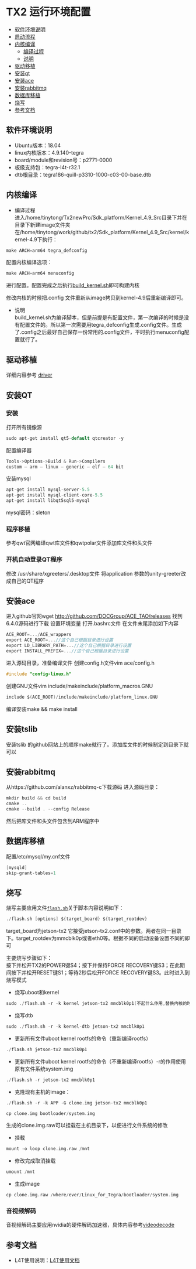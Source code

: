 TX2 运行环境配置
================
* [软件环境说明](#软件环境说明)
* [启动流程](#启动流程)
* [内核编译](#内核编译)
    * [编译过程](#编译过程)
    * [说明](#说明)
* [驱动移植](#驱动移植)
* [安装qt](#安装qt)
* [安装ace](#安装ace)
* [安装rabbitmq](#安装rabbitmq)
* [数据库移植](#数据库移植)
* [烧写](#烧写)
* [参考文档](#参考文档)

## 软件环境说明
* Ubuntu版本：18.04  
* linux内核版本：4.9.140-tegra  
* board/module和revision号：p2771-0000  
* 板级支持包：tegra-l4t-r32.1  
* dtb根目录：tegra186-quill-p3310-1000-c03-00-base.dtb  

## 内核编译
* 编译过程  
进入/home/tinytong/Tx2newPro/Sdk_platform/Kernel_4.9_Src目录下并在目录下新建image文件夹  
在/home/tinytong/work/github/tx2/Sdk_platform/Kernel_4.9_Src/kernel/kernel-4.9下执行：

```c
make ARCH=arm64 tegra_defconfig
```

配置内核编译选项：

```c
make ARCH=arm64 menuconfig
```
进行配置。配置完成之后执行[build_kernel.sh](../Sdk_platform/Kernel_4.9_Src/kernel/kernel-4.9/build_kernel.sh)即可构建内核  

修改内核的时候把.config 文件重新从image拷贝到kernel-4.9后重新编译即可。
* 说明  
build_kernel.sh为编译脚本，但是前提是有配置文件，第一次编译的时候是没有配置文件的。所以第一次需要用tegra_defconfig生成.config文件。生成了.config之后最好自己保存一份常用的.config文件，平时执行menuconfig配置就行了。  
## 驱动移植
详细内容参考 [driver](Git_doc/driver.md)

## 安装QT
### 安装
打开所有镜像源
```c
sudo apt-get install qt5-default qtcreator -y
```
配置编译器
```c
Tools->Options->Build & Run->Compilers
custom – arm – linux – generic – elf – 64 bit
```
安装mysql
```c
apt-get install mysql-server-5.5
apt-get install mysql-client-core-5.5
apt-get install libqt5sql5-mysql
```
mysql密码：sleton
### 程序移植
参考qwt官网编译qwt库文件和qwtpolar文件添加库文件和头文件

### 开机自动登录QT程序
修改 /usr/share/xgreeters/.desktop文件 将application 参数的unity-greeter改成自己的QT程序

## 安装ace
进入github官网wget http://github.com/DOCGroup/ACE_TAO/releases 找到6.4.0源码进行下载
设置环境变量 打开.bashrc文件
在文件末尾添加如下内容
```c
ACE_ROOT=.../ACE_wrappers
export ACE_ROOT=...//这个自己根据目录进行设置
export LD_LIBRARY_PATH=...//这个自己根据目录进行设置
export INSTALL_PREFIX=...//这个自己根据目录进行设置
```
进入源码目录，准备编译文件 创建config.h文件vim ace/config.h
```c
#include "config-linux.h"
```
创建GNU文件vim include/makeinclude/platform_macros.GNU
```c
include $(ACE_ROOT)/include/makeinclude/platform_linux.GNU
```
编译安装make && make install
## 安装tslib
安装tslib 的github网站上的顺序make就行了。添加库文件的时候制定到目录下就可以
## 安装rabbitmq
从https://github.com/alanxz/rabbitmq-c下载源码 进入源码目录：
```c
mkdir build && cd build
cmake ..
cmake --build . --config Release
```
然后把库文件和头文件包含到ARM程序中
## 数据库移植
配置/etc/mysql/my.cnf文件
```c
[mysqld]
skip-grant-tables=1
```

## 烧写
烧写主要应用文件[`flash.sh`](runtime/flash/flash.sh)关于脚本内容说明如下：  
```c
./flash.sh [options] ${target_board} ${target_rootdev}
```
target_board为jetson-tx2 它接受jetson-tx2.conf中的参数。两者在同一目录下。target_rootdev为mmcblk0p或者eth0等。根据不同的启动设备设置不同的即可

主要烧写步骤如下：  
按下并松开TX2的POWER键S4；按下并保持FORCE RECOVERY键S3；在此期间按下并松开RESET键S1；等待2秒后松开FORCE RECOVERY键S3。此时进入到烧写模式  
* 烧写uboot和kernel 
```c
sudo ./flash.sh -r -k kernel jetson-tx2 mmcblk0p1(不起什么作用,替换内核的时候直接进入系统，用编译生成的Image文件替换TX2的/boot下的Image文件即可)
```
* 烧写dtb
```c
sudo ./flash.sh -r -k kernel-dtb jetson-tx2 mmcblk0p1
```
* 更新所有文件uboot kernel rootfs的命令（重新编译rootfs）
```c
./flash.sh jetson-tx2 mmcblk0p1
```
* 更新所有文件uboot kernel rootfs的命令（不重新编译rootfs）-r的作用使用原有文件系统system.img
```c
./flash.sh -r jetson-tx2 mmcblk0p1
```
* 克隆现有主机的image：
```c
./flash.sh -r -k APP -G clone.img jetson-tx2 mmcblk0p1

cp clone.img bootloader/system.img
```
生成的clone.img.raw可以挂载在主机目录下，以便进行文件系统的修改  
* 挂载
```c
mount -o loop clone.img.raw /mnt
```
* 修改完成取消挂载
```c
umount /mnt
```
* 生成image
```c
cp clone.img.raw /where/ever/Linux_for_Tegra/bootloader/system.img
```
### 音视频解码
音视频解码主要应用nvidia的硬件解码加速器，具体内容参考[videodecode](Git_doc/videodecode.md)

## 参考文档

* L4T使用说明：[L4T使用文档](https://docs.nvidia.com/jetson/l4t/index.html)
